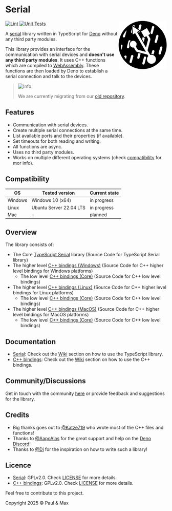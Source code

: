 # Serial

<a href="https://deno.land"><img align="right" src="https://github.com/Serial-IO/.github/blob/main/assets/profile.svg" height="150px" alt="the serial port standing in the rain"></a>

[![Lint](https://github.com/Serial-IO/serial/actions/workflows/lint.yml/badge.svg)](https://github.com/Serial-IO/serial/actions/workflows/lint.yml)
[![Unit Tests](https://github.com/Serial-IO/serial/actions/workflows/unit_tests.yml/badge.svg)](https://github.com/Serial-IO/serial/actions/workflows/unit_tests.yml)

A [serial](https://en.wikipedia.org/wiki/Serial_communication) library written in TypeScript for [Deno](https://deno.land) without any third party modules.

This library provides an interface for the communication with serial devices and **doesn't use any third party modules**. It uses C++ functions which are compiled to [WebAssembly](https://developer.mozilla.org/en-US/docs/WebAssembly). These functions are then loaded by Deno to establish a serial connection and talk to the devices.

> <picture>
>   <source media="(prefers-color-scheme: light)" srcset="https://raw.githubusercontent.com/Mqxx/GitHub-Markdown/main/blockquotes/badge/light-theme/info.svg">
>   <img alt="Info" src="https://raw.githubusercontent.com/Mqxx/GitHub-Markdown/main/blockquotes/badge/dark-theme/info.svg">
> </picture><br>
>
> We are currently migrating from our [old repository](https://github.com/TypeScriptPlayground/Serial).

## Features
- Communication with serial devices.
- Create multiple serial connections at the same time.
- List available ports and their properties (if available).
- Set timeouts for both reading and writing.
- All functions are async.
- Uses no third party modules.
- Works on multiple different operating systems (check [compatibility](#compatibility) for mor info).

## Compatibility
| OS      | Tested version          | Current state |
|---------|-------------------------|---------------|
| Windows | Windows 10 (x64)        | in progress   |
| Linux   | Ubuntu Server 22.04 LTS | in progress   |
| Mac     | -                       | planned       |

## Overview
The library consists of:
- The Core [TypeScript Serial](https://github.com/Serial-IO/serial) library (Source Code for TypeScript Serial library)
- The higher level [C++ bindings (Windows)](https://github.com/Serial-IO/cpp-bindings-windows) (Source Code for C++ higher level bindings for Windows platforms)
  - The low level [C++ bindings (Core)](https://github.com/Serial-IO/cpp-bindings-core) (Source Code for C++ low level bindings)
- The higher level [C++ bindings (Linux)](https://github.com/Serial-IO/cpp-bindings-linux) (Source Code for C++ higher level bindings for Linux platforms)
  - The low level [C++ bindings (Core)](https://github.com/Serial-IO/cpp-bindings-core) (Source Code for C++ low level bindings)
- The higher level [C++ bindings (MacOS)](https://github.com/Serial-IO/cpp-bindings-macos) (Source Code for C++ higher level bindings for MacOS platforms)
  - The low level [C++ bindings (Core)](https://github.com/Serial-IO/cpp-bindings-core) (Source Code for C++ low level bindings)

## Documentation
- [Serial](https://github.com/Serial-IO/serial): Check out the [Wiki](https://github.com/Serial-IO/serial/wiki) section on how to use the TypeScript library.
- [C++ bindings](https://github.com/Serial-IO/cpp-bindings-core): Check out the [Wiki](https://github.com/Serial-IO/cpp-bindings-core/wiki) section on how to use the C++ bindings.

## Community/Discussions
Get in touch with the community [here](https://github.com/orgs/Serial-IO/discussions) or provide feedback and suggestions for the library.

## Credits
- Big thanks goes out to [@Katze719](https://github.com/Katze719) who wrote most of the C++ files and functions!
- Thanks to [@AapoAlas](https://github.com/aapoalas) for the great support and help on the [Deno Discord](https://discord.gg/deno)!
- Thanks to [@Dj](https://github.com/DjDeveloperr) for the inspiration on how to write such a library!

## Licence
- [Serial](https://github.com/Serial-IO/serial): GPLv2.0. Check [LICENSE](https://github.com/Serial-IO/serial/blob/main/LICENSE) for more details.
- [C++ bindings](https://github.com/Serial-IO/cpp-bindings-core): GPLv2.0. Check [LICENSE](https://github.com/Serial-IO/cpp-bindings-core/blob/main/LICENSE) for more details.

Feel free to contribute to this project.

Copyright 2025 © Paul & Max

